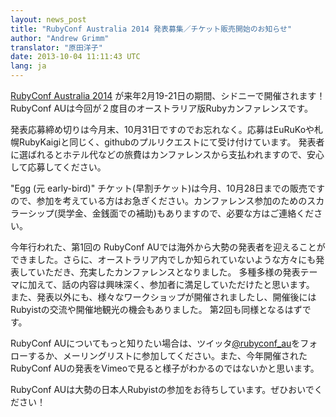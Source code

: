 ```yaml
---
layout: news_post
title: "RubyConf Australia 2014 発表募集／チケット販売開始のお知らせ"
author: "Andrew Grimm"
translator: "原田洋子"
date: 2013-10-04 11:11:43 UTC
lang: ja
---
```


[RubyConf Australia 2014][1] が来年2月19-21日の期間、シドニーで開催されます！RubyConf AUは今回が２度目のオーストラリア版Rubyカンファレンスです。

発表応募締め切りは今月末、10月31日ですのでお忘れなく。応募はEuRuKoや札幌RubyKaigiと同じく、githubのプルリクエストにて受け付けています。
発表者に選ばれるとホテル代などの旅費はカンファレンスから支払われますので、安心して応募してください。

"Egg (元 early-bird)" チケット(早割チケット)は今月、10月28日までの販売ですので、参加を考えている方はお急ぎください。カンファレンス参加のためのスカラーシップ(奨学金、金銭面での補助)もありますので、必要な方はご連絡ください。

今年行われた、第1回の RubyConf AUでは海外から大勢の発表者を迎えることができました。さらに、オーストラリア内でしか知られていないような方々にも発表していただき、充実したカンファレンスとなりました。
多種多様の発表テーマに加えて、話の内容は興味深く、参加者に満足していただけたと思います。
また、発表以外にも、様々なワークショップが開催されましたし、開催後にはRubyistの交流や開催地観光の機会もありました。
第2回も同様となるはずです。

RubyConf AUについてもっと知りたい場合は、ツイッタ[@rubyconf_au][2]をフォローするか、メーリングリストに参加してください。また、今年開催されたRubyConf AUの発表をVimeoで見ると様子がわかるのではないかと思います。

RubyConf AUは大勢の日本人Rubyistの参加をお待ちしています。ぜひおいでください！

[1]: http://www.rubyconf.org.au/
[2]: http://twitter.com/rubyconf_au
